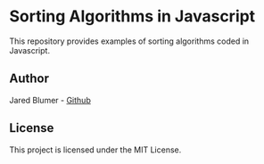 # Sorting Algorithms in Javascript

This repository provides examples of sorting algorithms coded in Javascript.

## Author

Jared Blumer - [Github](https://github.com/jaredblumer)

## License

This project is licensed under the MIT License.
